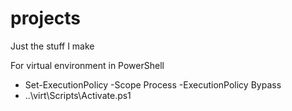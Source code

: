 # projects
Just the stuff I make

For virtual environment in PowerShell

- Set-ExecutionPolicy -Scope Process -ExecutionPolicy Bypass
- ..\virt\Scripts\Activate.ps1

